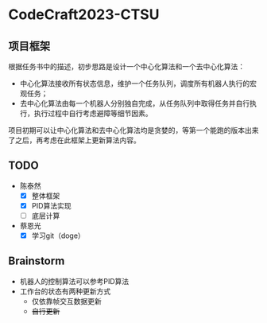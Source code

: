 # CodeCraft2023-CTSU

## 项目框架

根据任务书中的描述，初步思路是设计一个中心化算法和一个去中心化算法：

- 中心化算法接收所有状态信息，维护一个任务队列，调度所有机器人执行的宏观任务；
- 去中心化算法由每一个机器人分别独自完成，从任务队列中取得任务并自行执行，执行过程中自行考虑避障等细节因素。

项目初期可以让中心化算法和去中心化算法均是贪婪的，等第一个能跑的版本出来了之后，再考虑在此框架上更新算法内容。

## TODO

- 陈泰然
  - [x] 整体框架
  - [x] PID算法实现
  - [ ] 底层计算
- 蔡恩光
  - [x] 学习git（doge）

## Brainstorm

- 机器人的控制算法可以参考PID算法
- 工作台的状态有两种更新方式
  - 仅依靠帧交互数据更新
  - ~~自行更新~~
